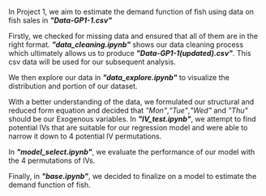 In Project 1, we aim to estimate the demand function of fish using data on fish sales in **_"Data-GP1-1.csv"_**

Firstly, we checked for missing data and ensured that all of them are in the right format. **_"data_cleaning.ipynb"_** shows our data cleaning process which ultimately allows us to produce **_"Data-GP1-1(updated).csv"_**. This csv data will be used for our subsequent analysis.

We then explore our data in **_"data_explore.ipynb"_** to visualize the distribution and portion of our dataset.

With a better understanding of the data, we formulated our structural and reduced form equation and decided that _"Mon"_,_"Tue"_,_"Wed"_ and _"Thu"_ should be our Exogenous variables. In **_"IV_test.ipynb"_**, we attempt to find potential IVs that are suitable for our regression model and were able to narrow it down to 4 potential IV permutations.

In **_"model_select.ipynb"_**, we evaluate the performance of our model with the 4 permutations of IVs.

Finally, in **_"base.ipynb"_**, we decided to finalize on a model to estimate the demand function of fish.
